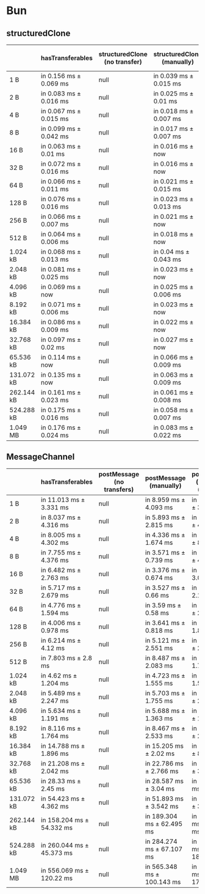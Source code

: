 # Bun

## structuredClone

|            | hasTransferables       | structuredClone (no transfer) | structuredClone (manually) | structuredClone (manually) (transfer) | structuredClone (getTransferables) | structuredClone (getTransferables) (transfer) | structuredClone (getTransferable*) | structuredClone (getTransferable*) (transfer) |
| ---------- | ---------------------- | ----------------------------- | -------------------------- | ------------------------------------- | ---------------------------------- | --------------------------------------------- | ---------------------------------- | --------------------------------------------- |
| 1 B        | in 0.156 ms ± 0.069 ms | null                          | in 0.039 ms ± 0.015 ms     | in 3.178 ms ± 0.388 ms                | in 0.458 ms ± 0.307 ms             | in 2.788 ms ± 0.476 ms                        | in 0.268 ms ± 0.125 ms             | in 2.314 ms ± 0.511 ms                        |
| 2 B        | in 0.083 ms ± 0.016 ms | null                          | in 0.025 ms ± 0.01 ms      | in 2.15 ms ± 0.618 ms                 | in 0.246 ms ± 0.189 ms             | in 2.502 ms ± 0.998 ms                        | in 0.247 ms ± 0.09 ms              | in 2.251 ms ± 0.649 ms                        |
| 4 B        | in 0.067 ms ± 0.015 ms | null                          | in 0.018 ms ± 0.007 ms     | in 1.936 ms ± 0.434 ms                | in 0.164 ms ± 0.05 ms              | in 2.189 ms ± 0.62 ms                         | in 0.188 ms ± 0.051 ms             | in 5.191 ms ± 0.19 ms                         |
| 8 B        | in 0.099 ms ± 0.042 ms | null                          | in 0.017 ms ± 0.007 ms     | in 1.972 ms ± 0.445 ms                | in 0.23 ms ± 0.169 ms              | in 2.56 ms ± 1.465 ms                         | in 0.173 ms ± 0.022 ms             | in 3.245 ms ± 2.827 ms                        |
| 16 B       | in 0.063 ms ± 0.01 ms  | null                          | in 0.016 ms ± now          | in 3.407 ms ± 2.378 ms                | in 1.458 ms ± 2.557 ms             | in 1.954 ms ± 0.123 ms                        | in 0.179 ms ± 0.009 ms             | in 2.033 ms ± 0.409 ms                        |
| 32 B       | in 0.072 ms ± 0.016 ms | null                          | in 0.016 ms ± now          | in 2.012 ms ± 0.626 ms                | in 0.182 ms ± 0.014 ms             | in 1.899 ms ± 0.122 ms                        | in 0.205 ms ± 0.028 ms             | in 2.963 ms ± 2.246 ms                        |
| 64 B       | in 0.066 ms ± 0.011 ms | null                          | in 0.021 ms ± 0.015 ms     | in 1.805 ms ± 0.188 ms                | in 0.213 ms ± 0.006 ms             | in 4.84 ms ± 2.061 ms                         | in 0.279 ms ± 0.087 ms             | in 2.38 ms ± 0.485 ms                         |
| 128 B      | in 0.076 ms ± 0.016 ms | null                          | in 0.023 ms ± 0.013 ms     | in 2.068 ms ± 0.406 ms                | in 0.333 ms ± 0.075 ms             | in 3.443 ms ± 2.285 ms                        | in 0.31 ms ± 0.01 ms               | in 2.072 ms ± 0.127 ms                        |
| 256 B      | in 0.066 ms ± 0.007 ms | null                          | in 0.021 ms ± now          | in 2.327 ms ± 0.784 ms                | in 0.436 ms ± 0.011 ms             | in 2.241 ms ± 0.208 ms                        | in 0.462 ms ± 0.023 ms             | in 2.55 ms ± 0.77 ms                          |
| 512 B      | in 0.064 ms ± 0.006 ms | null                          | in 0.018 ms ± now          | in 1.922 ms ± 0.128 ms                | in 0.726 ms ± 0.018 ms             | in 5.089 ms ± 1.985 ms                        | in 0.75 ms ± 0.018 ms              | in 2.812 ms ± 0.36 ms                         |
| 1.024 kB   | in 0.068 ms ± 0.013 ms | null                          | in 0.04 ms ± 0.043 ms      | in 2.303 ms ± 0.537 ms                | in 1.574 ms ± 0.571 ms             | in 5.602 ms ± 1.697 ms                        | in 1.347 ms ± 0.014 ms             | in 3.374 ms ± 0.157 ms                        |
| 2.048 kB   | in 0.081 ms ± 0.025 ms | null                          | in 0.023 ms ± now          | in 3.936 ms ± 1.248 ms                | in 2.467 ms ± 0.03 ms              | in 4.834 ms ± 0.182 ms                        | in 2.509 ms ± 0.014 ms             | in 5.279 ms ± 0.869 ms                        |
| 4.096 kB   | in 0.069 ms ± now      | null                          | in 0.025 ms ± 0.006 ms     | in 2.981 ms ± 0.119 ms                | in 5.438 ms ± 1.359 ms             | in 7.845 ms ± 0.407 ms                        | in 4.868 ms ± 0.025 ms             | in 7.745 ms ± 0.081 ms                        |
| 8.192 kB   | in 0.071 ms ± 0.006 ms | null                          | in 0.023 ms ± now          | in 4.169 ms ± 0.139 ms                | in 9.439 ms ± 0.074 ms             | in 13.661 ms ± 0.521 ms                       | in 9.537 ms ± 0.029 ms             | in 13.843 ms ± 0.439 ms                       |
| 16.384 kB  | in 0.086 ms ± 0.009 ms | null                          | in 0.022 ms ± now          | in 7.446 ms ± 0.291 ms                | in 18.699 ms ± 0.158 ms            | in 29.629 ms ± 7.681 ms                       | in 18.957 ms ± 0.043 ms            | in 26.63 ms ± 0.84 ms                         |
| 32.768 kB  | in 0.097 ms ± 0.02 ms  | null                          | in 0.027 ms ± now          | in 14.502 ms ± 3.859 ms               | in 49.243 ms ± 10.536 ms           | in 59.293 ms ± 14.495 ms                      | in 37.929 ms ± 0.307 ms            | in 52.464 ms ± 1.107 ms                       |
| 65.536 kB  | in 0.114 ms ± now      | null                          | in 0.066 ms ± 0.009 ms     | in 25.382 ms ± 3.231 ms               | in 77.64 ms ± 6.729 ms             | in 99.309 ms ± 2.933 ms                       | in 75.173 ms ± 0.208 ms            | in 106.199 ms ± 12.177 ms                     |
| 131.072 kB | in 0.135 ms ± now      | null                          | in 0.063 ms ± 0.009 ms     | in 50.189 ms ± 8.22 ms                | in 147.777 ms ± 0.173 ms           | in 209.969 ms ± 17.312 ms                     | in 149.839 ms ± 0.167 ms           | in 214.006 ms ± 26.202 ms                     |
| 262.144 kB | in 0.161 ms ± 0.023 ms | null                          | in 0.061 ms ± 0.008 ms     | in 132.001 ms ± 12.004 ms             | in 313.53 ms ± 22.535 ms           | in 447.279 ms ± 24.256 ms                     | in 317.57 ms ± 18.441 ms           | in 442.903 ms ± 20.148 ms                     |
| 524.288 kB | in 0.175 ms ± 0.016 ms | null                          | in 0.058 ms ± 0.007 ms     | in 242.68 ms ± 11.587 ms              | in 624.907 ms ± 36.145 ms          | in 864.849 ms ± 47.485 ms                     | in 634.007 ms ± 36.507 ms          | in 875.847 ms ± 43.156 ms                     |
| 1.049 MB   | in 0.176 ms ± 0.024 ms | null                          | in 0.083 ms ± 0.022 ms     | in 466.129 ms ± 12.257 ms             | in 1,215.139 ms ± 17.296 ms        | in 1,664.445 ms ± 27.985 ms                   | in 1,226.755 ms ± 25.45 ms         | in 1,679.711 ms ± 12.687 ms                   |

## MessageChannel

|            | hasTransferables          | postMessage (no transfers) | postMessage (manually)     | postMessage (manually) (transfer) | postMessage (getTransferables) | postMessage (getTransferables) (transfer) | postMessage (getTransferable*) | postMessage (getTransferable*) (transfer) |
| ---------- | ------------------------- | -------------------------- | -------------------------- | --------------------------------- | ------------------------------ | ----------------------------------------- | ------------------------------ | ----------------------------------------- |
| 1 B        | in 11.013 ms ± 3.331 ms   | null                       | in 8.959 ms ± 4.093 ms     | in 13.701 ms ± 3.959 ms           | in 11.715 ms ± 3.513 ms        | in 12.235 ms ± 4.383 ms                   | in 12.187 ms ± 3.529 ms        | in 13.123 ms ± 4.331 ms                   |
| 2 B        | in 8.037 ms ± 4.316 ms    | null                       | in 5.893 ms ± 2.815 ms     | in 12.313 ms ± 4.634 ms           | in 10.585 ms ± 4.553 ms        | in 9.877 ms ± 3.217 ms                    | in 11.185 ms ± 4.119 ms        | in 10.502 ms ± 3.253 ms                   |
| 4 B        | in 8.005 ms ± 4.302 ms    | null                       | in 4.336 ms ± 1.674 ms     | in 14.105 ms ± 8.263 ms           | in 10.091 ms ± 5.184 ms        | in 9.982 ms ± 2.927 ms                    | in 10.448 ms ± 4.782 ms        | in 10.081 ms ± 3.063 ms                   |
| 8 B        | in 7.755 ms ± 4.376 ms    | null                       | in 3.571 ms ± 0.739 ms     | in 10.276 ms ± 4.354 ms           | in 8.86 ms ± 3.503 ms          | in 8.596 ms ± 2.684 ms                    | in 9.535 ms ± 3.715 ms         | in 8.419 ms ± 3.053 ms                    |
| 16 B       | in 6.482 ms ± 2.763 ms    | null                       | in 3.376 ms ± 0.674 ms     | in 9.354 ms ± 3.046 ms            | in 7.555 ms ± 3.106 ms         | in 8.101 ms ± 2.173 ms                    | in 8.613 ms ± 3.911 ms         | in 8.004 ms ± 2.773 ms                    |
| 32 B       | in 5.717 ms ± 2.679 ms    | null                       | in 3.527 ms ± 0.66 ms      | in 8.357 ms ± 2.162 ms            | in 6.908 ms ± 2.804 ms         | in 8.722 ms ± 3.131 ms                    | in 7.474 ms ± 2.914 ms         | in 11.632 ms ± 3.896 ms                   |
| 64 B       | in 4.776 ms ± 1.594 ms    | null                       | in 3.59 ms ± 0.58 ms       | in 12.315 ms ± 2.436 ms           | in 5.19 ms ± 1.331 ms          | in 10.672 ms ± 3.897 ms                   | in 6.106 ms ± 1.277 ms         | in 12.136 ms ± 8.254 ms                   |
| 128 B      | in 4.006 ms ± 0.978 ms    | null                       | in 3.641 ms ± 0.818 ms     | in 7.223 ms ± 1.829 ms            | in 4.163 ms ± 0.758 ms         | in 7.638 ms ± 1.845 ms                    | in 4.695 ms ± 0.77 ms          | in 8.836 ms ± 3.066 ms                    |
| 256 B      | in 6.214 ms ± 4.12 ms     | null                       | in 5.121 ms ± 2.551 ms     | in 14.882 ms ± 2.448 ms           | in 3.96 ms ± 0.715 ms          | in 15.928 ms ± 3.058 ms                   | in 4.408 ms ± 0.682 ms         | in 17.024 ms ± 3.474 ms                   |
| 512 B      | in 7.803 ms ± 2.8 ms      | null                       | in 8.487 ms ± 2.083 ms     | in 8.288 ms ± 1.789 ms            | in 8.903 ms ± 1.781 ms         | in 9.378 ms ± 1.937 ms                    | in 10.266 ms ± 1.635 ms        | in 10.749 ms ± 2.834 ms                   |
| 1.024 kB   | in 4.62 ms ± 1.204 ms     | null                       | in 4.723 ms ± 1.555 ms     | in 8.668 ms ± 1.55 ms             | in 5.985 ms ± 1.499 ms         | in 11.065 ms ± 1.233 ms                   | in 6.586 ms ± 1.174 ms         | in 11.738 ms ± 2.547 ms                   |
| 2.048 kB   | in 5.489 ms ± 2.247 ms    | null                       | in 5.703 ms ± 1.755 ms     | in 14.097 ms ± 2.211 ms           | in 8.243 ms ± 2.951 ms         | in 17.479 ms ± 2.258 ms                   | in 14.114 ms ± 1.672 ms        | in 19.12 ms ± 3.012 ms                    |
| 4.096 kB   | in 5.634 ms ± 1.191 ms    | null                       | in 5.688 ms ± 1.363 ms     | in 13.499 ms ± 1.742 ms           | in 10.414 ms ± 1.307 ms        | in 18.416 ms ± 1.915 ms                   | in 10.623 ms ± 1.27 ms         | in 19.76 ms ± 2.6 ms                      |
| 8.192 kB   | in 8.116 ms ± 1.764 ms    | null                       | in 8.467 ms ± 2.533 ms     | in 23.583 ms ± 2.641 ms           | in 15.858 ms ± 1.383 ms        | in 32.895 ms ± 2.527 ms                   | in 16.546 ms ± 1.498 ms        | in 34.525 ms ± 3.166 ms                   |
| 16.384 kB  | in 14.788 ms ± 1.896 ms   | null                       | in 15.205 ms ± 2.02 ms     | in 44.839 ms ± 8.587 ms           | in 33.555 ms ± 2.725 ms        | in 61.634 ms ± 1.796 ms                   | in 34.278 ms ± 2.139 ms        | in 61.418 ms ± 3.281 ms                   |
| 32.768 kB  | in 21.208 ms ± 2.042 ms   | null                       | in 22.786 ms ± 2.766 ms    | in 65.692 ms ± 3.547 ms           | in 56.668 ms ± 3.733 ms        | in 101.33 ms ± 3.137 ms                   | in 59.222 ms ± 3.701 ms        | in 106.746 ms ± 5.733 ms                  |
| 65.536 kB  | in 28.33 ms ± 2.45 ms     | null                       | in 28.587 ms ± 3.04 ms     | in 126.703 ms ± 4.62 ms           | in 100.344 ms ± 2.206 ms       | in 195.597 ms ± 5.671 ms                  | in 102.831 ms ± 3.175 ms       | in 197.065 ms ± 2.628 ms                  |
| 131.072 kB | in 54.423 ms ± 4.362 ms   | null                       | in 51.893 ms ± 3.542 ms    | in 277.04 ms ± 39.436 ms          | in 192.534 ms ± 3.03 ms        | in 398.534 ms ± 19.825 ms                 | in 204.221 ms ± 7.543 ms       | in 427.454 ms ± 20.119 ms                 |
| 262.144 kB | in 158.204 ms ± 54.332 ms | null                       | in 189.304 ms ± 62.495 ms  | in 723.738 ms ± 160.45 ms         | in 477.164 ms ± 57.413 ms      | in 1,082.95 ms ± 172.125 ms               | in 519.005 ms ± 108.298 ms     | in 1,150.524 ms ± 176.714 ms              |
| 524.288 kB | in 260.044 ms ± 45.373 ms | null                       | in 284.274 ms ± 67.107 ms  | in 1,239.186 ms ± 183.968 ms      | in 923.204 ms ± 111.156 ms     | in 1,855.788 ms ± 171.777 ms              | in 986.105 ms ± 122.403 ms     | in 1,906.326 ms ± 195.791 ms              |
| 1.049 MB   | in 556.069 ms ± 120.22 ms | null                       | in 565.348 ms ± 100.143 ms | in 2,268.909 ms ± 177.604 ms      | in 1,747.099 ms ± 118.29 ms    | in 3,458.958 ms ± 223.063 ms              | in 1,833.144 ms ± 170.721 ms   | in 3,605.183 ms ± 317.929 ms              |